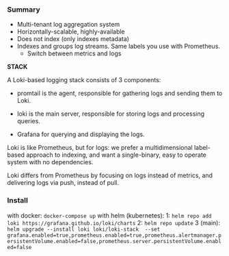 ### Summary

- Multi-tenant log aggregation system
- Horizontally-scalable, highly-available
- Does not index (only indexes metadata)
- Indexes and groups log streams. Same labels you use with Prometheus.
    - Switch between metrics and logs
    
**STACK**

A Loki-based logging stack consists of 3 components:

- promtail is the agent, responsible for 
gathering logs and sending them to Loki.

- loki is the main server, responsible for 
storing logs and processing queries.

- Grafana for querying and displaying 
the logs.

Loki is like Prometheus, but for logs: 
we prefer a multidimensional label-based approach 
to indexing, and want a single-binary, easy to 
operate system with no dependencies. 

Loki differs from Prometheus by focusing 
on logs instead of metrics, and delivering 
logs via push, instead of pull.

### Install 

with docker: `docker-compose up`
with helm (kubernetes): 
1: `helm repo add loki https://grafana.github.io/loki/charts`
2: `helm repo update`
3 (main): `helm upgrade --install loki loki/loki-stack  --set grafana.enabled=true,prometheus.enabled=true,prometheus.alertmanager.persistentVolume.enabled=false,prometheus.server.persistentVolume.enabled=false`
